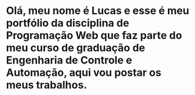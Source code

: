 # Olá, meu nome é Lucas e esse é meu portfólio da disciplina de Programação Web que faz parte do meu curso de graduação de Engenharia de Controle e Automação, aqui vou postar os meus trabalhos.
